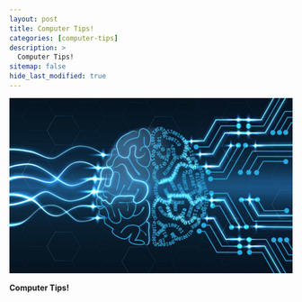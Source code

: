 ```yaml
---
layout: post
title: Computer Tips!
categories: [computer-tips]
description: >
  Computer Tips!
sitemap: false
hide_last_modified: true
---
```


![test_image](/assets/22-02-14/deep_brain.jpg)

**Computer Tips!**